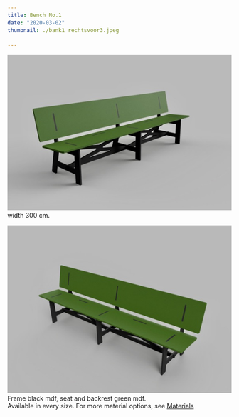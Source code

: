 ```yaml
---
title: Bench No.1
date: "2020-03-02"
thumbnail: ./bank1 rechtsvoor3.jpeg

---
```


<div class="kg-card kg-image-card kg-width-wide">

![bench1](./bank1_linksvoor.jpeg)
width 300 cm.
</div>


<div class="kg-card kg-image-card kg-width-wide">

![bench1](./bank1_rechtsvoor.jpeg)
Frame black mdf, seat and backrest green mdf.<br>
Available in every size.
For more material options, see [Materials](/en/materials)
</div>
